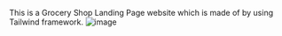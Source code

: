 This is a Grocery Shop Landing Page website which is made of by using Tailwind framework.
![image](https://github.com/Jamil115/Grocery-Shop-Landing-Page/assets/101088169/1944ffc6-949e-401e-85c9-010b2a20d45d)
